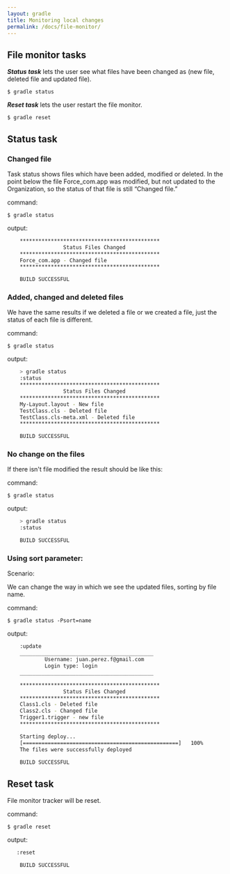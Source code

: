 ```yaml
---
layout: gradle
title: Monitoring local changes
permalink: /docs/file-monitor/
---
```

## File monitor tasks

***Status task*** lets the user see what files have been changed as (new file, deleted file and updated file).

	$ gradle status

***Reset task*** lets the user restart the file monitor.

	$ gradle reset

## Status task

### Changed file

Task status shows files which have been added, modified or deleted. In the point below the file Force_com.app was modified, but not updated to the Organization, so the status  of that file is still “Changed file.”

command:

	$ gradle status

output:

```bash
    *********************************************
                  Status Files Changed
    *********************************************
    Force_com.app - Changed file
    *********************************************

    BUILD SUCCESSFUL
```

### Added, changed and deleted files

We have the same results if we deleted a file or we created a file, just the status of each file is different.

command:

	$ gradle status

output:

```bash
    > gradle status
    :status
    *********************************************
                  Status Files Changed
    *********************************************
    My-Layout.layout - New file
    TestClass.cls - Deleted file
    TestClass.cls-meta.xml - Deleted file
    *********************************************

    BUILD SUCCESSFUL
```

### No change on the files

If there isn't file modified the result should be like this:

command:

	$ gradle status

output:

```bash
    > gradle status
    :status

    BUILD SUCCESSFUL
```



### Using sort parameter:

Scenario:

We can change the way in which we see the updated files, sorting by file name.

command:

	$ gradle status -Psort=name

output:

```bash
    :update
    ___________________________________________
            Username: juan.perez.f@gmail.com
            Login type: login
    ___________________________________________

    *********************************************
                  Status Files Changed
    *********************************************
    Class1.cls - Deleted file
    Class2.cls - Changed file
    Trigger1.trigger - new file
    *********************************************

    Starting deploy...
    [==================================================]   100%
    The files were successfully deployed

    BUILD SUCCESSFUL
```

## Reset task

File monitor tracker will be reset.

command:

	$ gradle reset

output:

```bash
   :reset

    BUILD SUCCESSFUL
```
